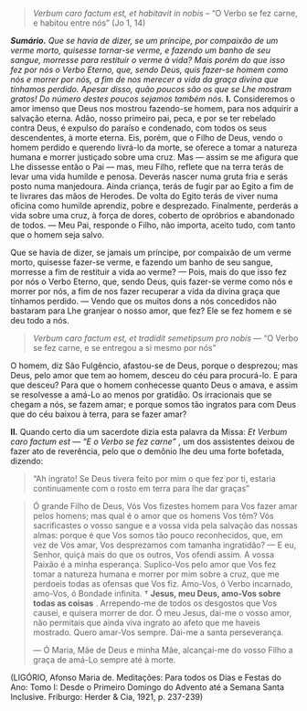 > *Verbum caro factum est, et habitavit in nobis* – “O Verbo se fez carne, e habitou entre nós” (Jo 1, 14)

***Sumário.** Que se havia de dizer, se um príncipe, por compaixão de um verme morto, quisesse tornar-se verme, e fazendo um banho de seu sangue, morresse para restituir o verme à vida? Mais porém do que isso fez por nós o Verbo Eterno, que, sendo Deus, quis fazer-se homem como nós e morrer por nós, a fim de nos merecer a vida da graça divina que tínhamos perdido. Apesar disso, quão poucos são os que se Lhe mostram gratos! Do número destes poucos sejamos também nós.* **I.** Consideremos o amor imenso que Deus nos mostrou fazendo-se homem, para nos adquirir a salvação eterna. Adão, nosso primeiro pai, peca, e por se ter rebelado contra Deus, é expulso do paraíso e condenado, com todos os seus descendentes, à morte eterna. Eis, porém, que o Filho de Deus, vendo o homem perdido e querendo livrá-lo da morte, se oferece a tomar a natureza humana e morrer justiçado sobre uma cruz. Mas — assim se me afigura que Lhe dissesse então o Pai — mas, meu Filho, reflete que na terra terás de levar uma vida humilde e penosa. Deverás nascer numa gruta fria e serás posto numa manjedoura. Ainda criança, terás de fugir par ao Egito a fim de te livrares das mãos de Herodes. De volta do Egito terás de viver numa oficina como humilde aprendiz, pobre e desprezado. Finalmente, perderás a vida sobre uma cruz, à força de dores, coberto de opróbrios e abandonado de todos. — Meu Pai, responde o Filho, não importa, aceito tudo, com tanto que o homem seja salvo.

Que se havia de dizer, se jamais um príncipe, por compaixão de um verme morto, quisesse fazer-se verme, e fazendo um banho de seu sangue, morresse a fim de restituir a vida ao verme? — Pois, mais do que isso fez por nós o Verbo Eterno, que, sendo Deus, quis fazer-se verme como nós e morrer por nós, a fim de nos fazer recuperar a vida da divina graça que tínhamos perdido. — Vendo que os muitos dons a nós concedidos não bastaram para Lhe granjear o nosso amor, que fez? Ele se fez homem e se deu todo a nós.

> *Verbum caro factum est, et tradidit semetipsum pro nobis* — “O Verbo se fez carne, e se entregou a si mesmo por nós”

O homem, diz São Fulgêncio, afastou-se de Deus, porque o desprezou; mas Deus, pelo amor que tem ao homem, desceu do céu para procurá-lo. E para que desceu? Para que o homem conhecesse quanto Deus o amava, e assim se resolvesse a amá-Lo ao menos por gratidão. Os irracionais que se chegam a nós, se fazem amar; e porque somos tão ingratos para com Deus que do céu baixou à terra, para se fazer amar?

**II.** Quando certo dia um sacerdote dizia esta palavra da Missa: *Et Verbum caro factum est — “E o Verbo se fez carne”* , um dos assistentes deixou de fazer ato de reverência, pelo que o demônio lhe deu uma forte bofetada, dizendo:

> “Ah ingrato! Se Deus tivera feito por mim o que fez por ti, estaria continuamente com o rosto em terra para lhe dar graças”

> Ó grande Filho de Deus, Vós Vos fizestes homem para Vos fazer amar pelos homens; mas qual é o amor que os homens Vos têm? Vós sacrificastes o vosso sangue e a vossa vida pela salvação das nossas almas: porque é que Vos somos tão pouco reconhecidos, que, em vez de Vos amar, Vos desprezamos com tamanha ingratidão? — E eu, Senhor, quiçá mais do que os outros, Vos ofendi assim. A vossa Paixão é a minha esperança. Suplico-Vos pelo amor que Vos fez tomar a natureza humana e morrer por mim sobre a cruz, que me perdoeis todas as ofensas que Vos fiz. Amo-Vos, ó Verbo incarnado, amo-Vos, ó Bondade infinita. † **Jesus, meu Deus, amo-Vos sobre todas as coisas** . Arrependo-me de todos os desgostos que Vos causei, e quisera morrer de dor. Ó meu Jesus, dai-me o vosso amor, não permitais que ainda viva ingrato ao afeto que me haveis mostrado. Quero amar-Vos sempre. Dai-me a santa perseverança.
>
> — Ó Maria, Mãe de Deus e minha Mãe, alcançai-me do vosso Filho a graça de amá-Lo sempre até à morte.

(LIGÓRIO, Afonso Maria de. Meditações: Para todos os Dias e Festas do Ano: Tomo I: Desde o Primeiro Domingo do Advento até a Semana Santa Inclusive. Friburgo: Herder & Cia, 1921, p. 237-239)

